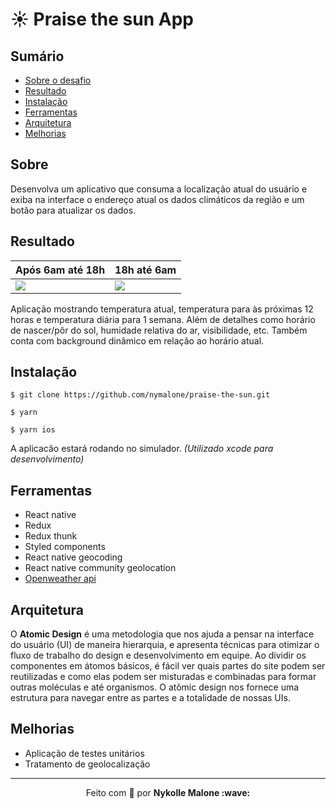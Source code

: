 # ☀️ Praise the sun App 

## Sumário

- [Sobre o desafio](#sobre)
- [Resultado](#resultado) 
- [Instalação](#instalação)
- [Ferramentas](#ferramentas)
- [Arquitetura](#arquitetura)
- [Melhorias](#melhorias)

## Sobre

Desenvolva um aplicativo que consuma a localização atual do usuário e exiba na interface o endereço atual os dados climáticos da região e um botão para atualizar os dados.

## Resultado

| Após 6am até 18h                                                 | 18h até 6am                                            | 
| --------------------------------------------------------------------------------- | -------------------------------------------------------------------------- | 
| ![](video_day.gif)                                                  | ![](video_night.gif)  | 


Aplicação mostrando temperatura atual, temperatura para às próximas 12 horas e temperatura diária para 1 semana. Além de detalhes como horário de nascer/pôr do sol, humidade relativa do ar, visibilidade, etc.
Também conta com background dinâmico em relação ao horário atual. 

## Instalação

`$ git clone https://github.com/nymalone/praise-the-sun.git`

`$ yarn` 

`$ yarn ios`

A aplicacão estará rodando no simulador. *(Utilizado xcode para desenvolvimento)* 

## Ferramentas
- React native
- Redux 
- Redux thunk
- Styled components
- React native geocoding 
- React native community geolocation
- [Openweather api](http://api.openweathermap.org/)

## Arquitetura
O **Atomic Design** é uma metodologia que nos ajuda a pensar na interface do usuário (UI) de maneira hierarquia, e apresenta técnicas para otimizar o fluxo de trabalho do design e desenvolvimento em equipe.
Ao dividir os componentes em átomos básicos, é fácil ver quais partes do site podem ser reutilizadas e como elas podem ser misturadas e combinadas para formar outras moléculas e até organismos. O atômic design nos fornece uma estrutura para navegar entre as partes e a totalidade de nossas UIs.

## Melhorias 
* Aplicação de testes unitários
* Tratamento de geolocalização


---

<p align="center">Feito com 💛 por <strong>Nykolle Malone :wave: </p>
